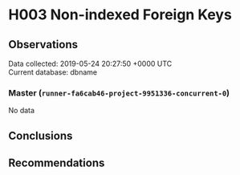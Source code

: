 # H003 Non-indexed Foreign Keys #

## Observations ##
Data collected: 2019-05-24 20:27:50 +0000 UTC  
Current database: dbname  

### Master (`runner-fa6cab46-project-9951336-concurrent-0`) ###


No data


## Conclusions ##


## Recommendations ##


